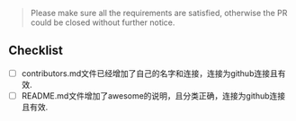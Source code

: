 > Please make sure all the requirements are satisfied, otherwise the PR could be closed without further notice.

## Checklist

- [ ] contributors.md文件已经增加了自己的名字和连接，连接为github连接且有效.
- [ ] README.md文件增加了awesome的说明，且分类正确，连接为github连接且有效.
